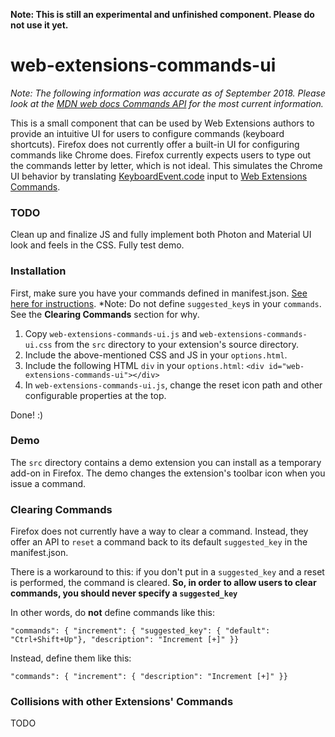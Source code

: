 **Note: This is still an experimental and unfinished component. Please do not use it yet.**

# web-extensions-commands-ui

*Note: The following information was accurate as of September 2018. Please look at the [MDN web docs Commands API](https://developer.mozilla.org/en-US/docs/Mozilla/Add-ons/WebExtensions/API/commands) for the most current information.*

This is a small component that can be used by Web Extensions authors to provide an intuitive UI for users to configure commands (keyboard shortcuts).
Firefox does not currently offer a built-in UI for configuring commands like Chrome does. Firefox currently expects users to type out the commands letter by letter, which is not ideal.
This simulates the Chrome UI behavior by translating [KeyboardEvent.code](https://developer.mozilla.org/en-US/docs/Web/API/KeyboardEvent/code) input to [Web Extensions Commands](https://developer.mozilla.org/en-US/docs/Mozilla/Add-ons/WebExtensions/API/commands).

### TODO
Clean up and finalize JS and fully implement both Photon and Material UI look and feels in the CSS. Fully test demo.

### Installation
First, make sure you have your commands defined in manifest.json. [See here for instructions](https://developer.mozilla.org/en-US/docs/Mozilla/Add-ons/WebExtensions/manifest.json/commands).
*Note: Do not define `suggested_key`s in your `commands`. See the **Clearing Commands** section for why.

1. Copy `web-extensions-commands-ui.js` and `web-extensions-commands-ui.css` from the `src` directory to your extension's source directory.
2. Include the above-mentioned CSS and JS in your `options.html`.
3. Include the following HTML `div` in your `options.html`: `<div id="web-extensions-commands-ui"></div>`
4. In `web-extensions-commands-ui.js`, change the reset icon path and other configurable properties at the top.

Done! :)

### Demo
The `src` directory contains a demo extension you can install as a temporary add-on in Firefox.
The demo changes the extension's toolbar icon when you issue a command.

### Clearing Commands
Firefox does not currently have a way to clear a command. Instead, they offer an API to `reset` a command back to its default `suggested_key` in the manifest.json.

There is a workaround to this: if you don't put in a `suggested_key` and a reset is performed, the command is cleared.
**So, in order to allow users to clear commands, you should never specify a `suggested_key`**

In other words, do **not** define commands like this:

    "commands": { "increment": { "suggested_key": { "default": "Ctrl+Shift+Up"}, "description": "Increment [+]" }}

Instead, define them like this:

    "commands": { "increment": { "description": "Increment [+]" }}

### Collisions with other Extensions' Commands
TODO